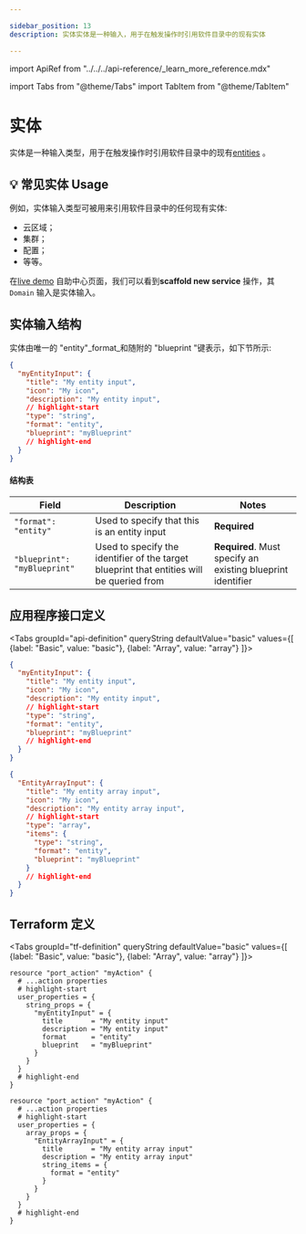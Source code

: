 ```yaml
---

sidebar_position: 13
description: 实体实体是一种输入，用于在触发操作时引用软件目录中的现有实体

---
```


import ApiRef from "../../../api-reference/_learn_more_reference.mdx"

import Tabs from "@theme/Tabs"
import TabItem from "@theme/TabItem"

# 实体

实体是一种输入类型，用于在触发操作时引用软件目录中的现有[entities](../../../build-your-software-catalog/sync-data-to-catalog/sync-data-to-catalog.md#creating-entities) 。

## 💡 常见实体 Usage

例如，实体输入类型可被用来引用软件目录中的任何现有实体: 

* 云区域；
* 集群；
* 配置；
* 等等。

在[live demo](https://demo.getport.io/self-serve) 自助中心页面，我们可以看到**scaffold new service** 操作，其 `Domain` 输入是实体输入。

## 实体输入结构

实体由唯一的 "entity"_format_和随附的 "blueprint "键表示，如下节所示: 

```json showLineNumbers
{
  "myEntityInput": {
    "title": "My entity input",
    "icon": "My icon",
    "description": "My entity input",
    // highlight-start
    "type": "string",
    "format": "entity",
    "blueprint": "myBlueprint"
    // highlight-end
  }
}
```

#### 结构表


| Field                        | Description                                                                               | Notes                                                       |
| ---------------------------- | ----------------------------------------------------------------------------------------- | ----------------------------------------------------------- |
| `"format": "entity"`         | Used to specify that this is an entity input                                              | **Required**                                                |
| `"blueprint": "myBlueprint"` | Used to specify the identifier of the target blueprint that entities will be queried from | **Required**. Must specify an existing blueprint identifier |


## 应用程序接口定义

<Tabs groupId="api-definition" queryString defaultValue="basic" values={[
{label: "Basic", value: "basic"},
{label: "Array", value: "array"}
]}>

<TabItem value="basic">

```json showLineNumbers
{
  "myEntityInput": {
    "title": "My entity input",
    "icon": "My icon",
    "description": "My entity input",
    // highlight-start
    "type": "string",
    "format": "entity",
    "blueprint": "myBlueprint"
    // highlight-end
  }
}
```

</TabItem>
<TabItem value="array">

```json showLineNumbers
{
  "EntityArrayInput": {
    "title": "My entity array input",
    "icon": "My icon",
    "description": "My entity array input",
    // highlight-start
    "type": "array",
    "items": {
      "type": "string",
      "format": "entity",
      "blueprint": "myBlueprint"
    }
    // highlight-end
  }
}
```

</TabItem>
</Tabs>

<ApiRef />

## Terraform 定义

<Tabs groupId="tf-definition" queryString defaultValue="basic" values={[
{label: "Basic", value: "basic"},
{label: "Array", value: "array"}
]}>

<TabItem value="basic">

```hcl showLineNumbers
resource "port_action" "myAction" {
  # ...action properties
  # highlight-start
  user_properties = {
    string_props = {
      "myEntityInput" = {
        title       = "My entity input"
        description = "My entity input"
        format      = "entity"
        blueprint   = "myBlueprint"
      }
    }
  }
  # highlight-end
}
```

</TabItem>

<TabItem value="array">

```hcl showLineNumbers
resource "port_action" "myAction" {
  # ...action properties
  # highlight-start
  user_properties = {
    array_props = {
      "EntityArrayInput" = {
        title       = "My entity array input"
        description = "My entity array input"
        string_items = {
          format = "entity"
        }
      }
    }
  }
  # highlight-end
}
```

</TabItem>

</Tabs>